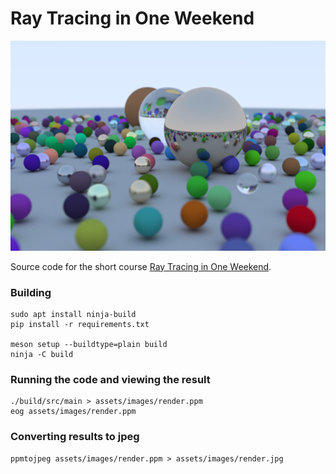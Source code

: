 # Ray Tracing in One Weekend

![Render](/assets/images/render.png)

Source code for the short course [Ray Tracing in One Weekend](https://raytracing.github.io/books/RayTracingInOneWeekend.html).

### Building

```
sudo apt install ninja-build
pip install -r requirements.txt

meson setup --buildtype=plain build
ninja -C build
```

### Running the code and viewing the result

```
./build/src/main > assets/images/render.ppm
eog assets/images/render.ppm
```

### Converting results to jpeg
```
ppmtojpeg assets/images/render.ppm > assets/images/render.jpg
```
